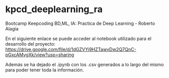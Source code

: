 # kpcd_deeplearning_ra
Bootcamp Keepcoding BD,ML, IA: Practica de Deep Learning - Roberto Alagia

En el siguiente enlace se puede acceder al notebook utilizado para el desarrollo del proyecto:
https://drive.google.com/file/d/1dGZVYi9HZTawvDw2Q7QnC-pGxcAMvgXk/view?usp=sharing

Además se ha dejado el .ipynb con los .csv generados a lo largo del mismo para poder tener toda la información.
